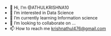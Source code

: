 - 👋 Hi, I’m @ATHULKRISHNA10
- 👀 I’m interested in Data Science
- 🌱 I’m currently learning Information science
- 💞️ I’m looking to collaborate on ...
- 📫 How to reach me krishnathul476@gmail.com


<!---
ATHULKRISHNA10/ATHULKRISHNA10 is a ✨ special ✨ repository because its `README.md` (this file) appears on your GitHub profile.
You can click the Preview link to take a look at your changes.
--->

